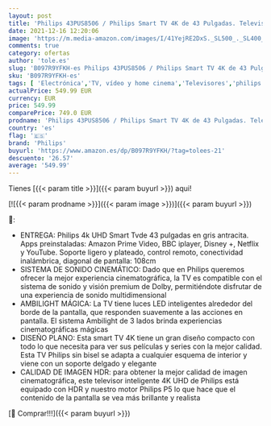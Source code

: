 ```yaml
---
layout: post
title: 'Philips 43PUS8506 / Philips Smart TV 4K de 43 Pulgadas. Televisión LED UHD Ideal para Netflix  Youtube y Gaming/Asistente de Google y Alexa/Android TV  Ambilight  HDR  Dolby Vision y Dolby Atmos'
date: 2021-12-16 12:20:06
image: 'https://m.media-amazon.com/images/I/41YejRE2DxS._SL500_._SL400_.jpg'
comments: true
category: ofertas
author: 'tole.es'
slug: 'B097R9YFKH-es Philips 43PUS8506 / Philips Smart TV 4K de 43 Pulgadas....'
sku: 'B097R9YFKH-es'
tags: [ 'Electrónica','TV, vídeo y home cinema','Televisores','philips','smart','tv', ]
actualPrice: 549.99 EUR
currency: EUR
price: 549.99
comparePrice: 749.0 EUR
prodname: 'Philips 43PUS8506 / Philips Smart TV 4K de 43 Pulgadas. Televisión LED UHD Ideal para Netflix  Youtube y Gaming/Asistente de Google y Alexa/Android TV  Ambilight  HDR  Dolby Vision y Dolby Atmos'
country: 'es'
flag: '🇪🇸'
brand: 'Philips'
buyurl: 'https://www.amazon.es/dp/B097R9YFKH/?tag=tolees-21'
descuento: '26.57'
average: '549.99'
---
```


Tienes [{{< param title >}}]({{< param buyurl >}}) aqui!

[![{{< param prodname >}}]({{< param image >}})]({{< param buyurl >}})

🔎:

- ENTREGA: Philips 4k UHD Smart Tvde 43 pulgadas en gris antracita. Apps preinstaladas: Amazon Prime Video, BBC iplayer, Disney +, Netflix y YouTube. Soporte ligero y plateado, control remoto, conectividad inalámbrica, diagonal de pantalla: 108cm
- SISTEMA DE SONIDO CINEMÁTICO: Dado que en Philips queremos ofrecer la mejor experiencia cinematográfica, la TV es compatible con el sistema de sonido y visión premium de Dolby, permitiéndote disfrutar de una experiencia de sonido multidimensional
- AMBILIGHT MÁGICA: La TV tiene luces LED inteligentes alrededor del borde de la pantalla, que responden suavemente a las acciones en pantalla. El sistema Ambilight de 3 lados brinda experiencias cinematográficas mágicas
- DISEÑO PLANO: Esta smart TV 4K tiene un gran diseño compacto con todo lo que necesita para ver sus películas y series con la mejor calidad. Esta TV Philips sin bisel se adapta a cualquier esquema de interior y viene con un soporte delgado y elegante
- CALIDAD DE IMAGEN HDR: para obtener la mejor calidad de imagen cinematográfica, este televisor inteligente 4K UHD de Philips está equipado con HDR y nuestro motor Philips P5 lo que hace que el contenido de la pantalla se vea más brillante y realista

[🛒 Comprar!!!]({{< param buyurl >}})
